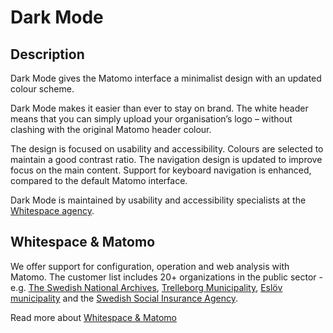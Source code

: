 # Dark Mode

## Description

Dark Mode gives the Matomo interface a minimalist design with an updated colour scheme.

Dark Mode makes it easier than ever to stay on brand. The white header means that you can simply upload your organisation’s logo – without clashing with the original Matomo header colour.

The design is focused on usability and accessibility. Colours are selected to maintain a good contrast ratio. The navigation design is updated to improve focus on the main content. Support for keyboard navigation is enhanced, compared to the default Matomo interface.

Dark Mode is maintained by usability and accessibility specialists at the [Whitespace agency](https://whitespace.se).

## Whitespace & Matomo

We offer support for configuration, operation and web analysis with Matomo. The customer list includes 20+ organizations in the public sector - e.g. [The Swedish National Archives](https://riksarkivet.se/), [Trelleborg Municipality](https://www.trelleborg.se/), [Eslöv municipality](https://eslov.se/) and the [Swedish Social Insurance Agency](https://www.forsakringskassan.se/).

Read more about [Whitespace & Matomo](https://whitespace.se/matomo/)
